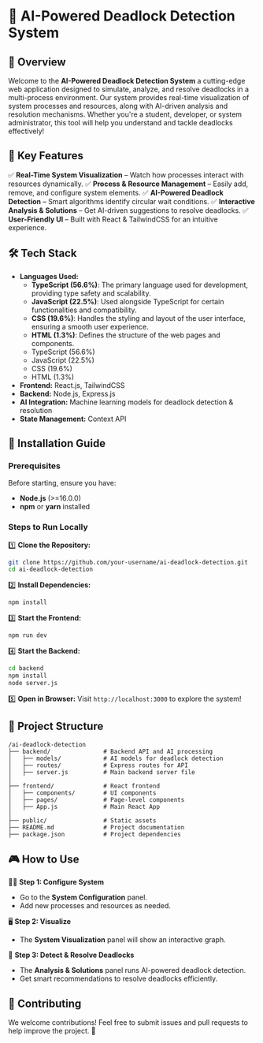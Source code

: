 # 🚀 AI-Powered Deadlock Detection System

## 🌟 Overview
Welcome to the **AI-Powered Deadlock Detection System** a cutting-edge web application designed to simulate, analyze, and resolve deadlocks in a multi-process environment. Our system provides real-time visualization of system processes and resources, along with AI-driven analysis and resolution mechanisms. Whether you're a student, developer, or system administrator, this tool will help you understand and tackle deadlocks effectively!

## 🎯 Key Features
✅ **Real-Time System Visualization** – Watch how processes interact with resources dynamically.
✅ **Process & Resource Management** – Easily add, remove, and configure system elements.
✅ **AI-Powered Deadlock Detection** – Smart algorithms identify circular wait conditions.
✅ **Interactive Analysis & Solutions** – Get AI-driven suggestions to resolve deadlocks.
✅ **User-Friendly UI** – Built with React & TailwindCSS for an intuitive experience.

## 🛠️ Tech Stack
- **Languages Used:**
  - **TypeScript (56.6%)**: The primary language used for development, providing type safety and scalability.
  - **JavaScript (22.5%)**: Used alongside TypeScript for certain functionalities and compatibility.
  - **CSS (19.6%)**: Handles the styling and layout of the user interface, ensuring a smooth user experience.
  - **HTML (1.3%)**: Defines the structure of the web pages and components.
  - TypeScript (56.6%)
  - JavaScript (22.5%)
  - CSS (19.6%)
  - HTML (1.3%)
- **Frontend:** React.js, TailwindCSS
- **Backend:** Node.js, Express.js
- **AI Integration:** Machine learning models for deadlock detection & resolution
- **State Management:** Context API

## 🔧 Installation Guide

### Prerequisites
Before starting, ensure you have:
- **Node.js** (>=16.0.0)
- **npm** or **yarn** installed

### Steps to Run Locally
1️⃣ **Clone the Repository:**
   ```bash
   git clone https://github.com/your-username/ai-deadlock-detection.git
   cd ai-deadlock-detection
   ```

2️⃣ **Install Dependencies:**
   ```bash
   npm install
   ```

3️⃣ **Start the Frontend:**
   ```bash
   npm run dev
   ```

4️⃣ **Start the Backend:**
   ```bash
   cd backend
   npm install
   node server.js
   ```

5️⃣ **Open in Browser:**
   Visit `http://localhost:3000` to explore the system!

## 📂 Project Structure
```
/ai-deadlock-detection
├── backend/               # Backend API and AI processing
│   ├── models/            # AI models for deadlock detection
│   ├── routes/            # Express routes for API
│   ├── server.js          # Main backend server file
│
├── frontend/              # React frontend
│   ├── components/        # UI components
│   ├── pages/             # Page-level components
│   ├── App.js             # Main React App
│
├── public/                # Static assets
├── README.md              # Project documentation
├── package.json           # Project dependencies
```

## 🎮 How to Use
👨‍💻 **Step 1: Configure System**
- Go to the **System Configuration** panel.
- Add new processes and resources as needed.

🖥 **Step 2: Visualize**
- The **System Visualization** panel will show an interactive graph.

🧠 **Step 3: Detect & Resolve Deadlocks**
- The **Analysis & Solutions** panel runs AI-powered deadlock detection.
- Get smart recommendations to resolve deadlocks efficiently.

## 🤝 Contributing
We welcome contributions! Feel free to submit issues and pull requests to help improve the project. 🚀



